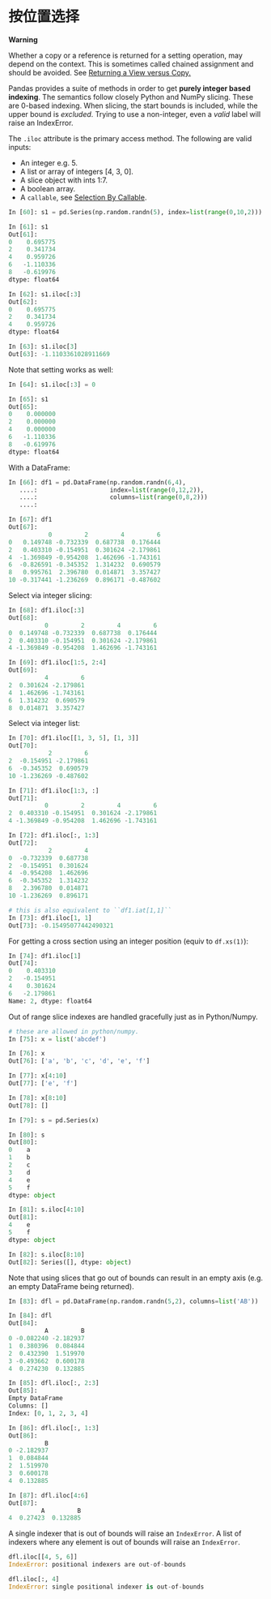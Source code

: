 # 按位置选择

<div class="warning-warp">  
<b>Warning</b><p>Whether a copy or a reference is returned for a setting operation, may depend on the context. This is sometimes called chained assignment and should be avoided. See <a href="http://Pandas.pydata.org/Pandas-docs/stable/indexing.html#indexing-view-versus-copy"> Returning a View versus Copy.</a></p>
</div>

Pandas provides a suite of methods in order to get **purely integer based indexing**. The semantics follow closely Python and NumPy slicing. These are 0-based indexing. When slicing, the start bounds is included, while the upper bound is *excluded*. Trying to use a non-integer, even a *valid* label will raise an IndexError.

The ``.iloc`` attribute is the primary access method. The following are valid inputs:

- An integer e.g. 5.
- A list or array of integers [4, 3, 0].
- A slice object with ints 1:7.
- A boolean array.
- A ``callable``, see [Selection By Callable](http://Pandas.pydata.org/Pandas-docs/stable/indexing.html#indexing-callable).

```python
In [60]: s1 = pd.Series(np.random.randn(5), index=list(range(0,10,2)))

In [61]: s1
Out[61]: 
0    0.695775
2    0.341734
4    0.959726
6   -1.110336
8   -0.619976
dtype: float64

In [62]: s1.iloc[:3]
Out[62]: 
0    0.695775
2    0.341734
4    0.959726
dtype: float64

In [63]: s1.iloc[3]
Out[63]: -1.1103361028911669
```

Note that setting works as well:

```python
In [64]: s1.iloc[:3] = 0

In [65]: s1
Out[65]: 
0    0.000000
2    0.000000
4    0.000000
6   -1.110336
8   -0.619976
dtype: float64
```

With a DataFrame:

```python
In [66]: df1 = pd.DataFrame(np.random.randn(6,4),
   ....:                    index=list(range(0,12,2)),
   ....:                    columns=list(range(0,8,2)))
   ....: 

In [67]: df1
Out[67]: 
           0         2         4         6
0   0.149748 -0.732339  0.687738  0.176444
2   0.403310 -0.154951  0.301624 -2.179861
4  -1.369849 -0.954208  1.462696 -1.743161
6  -0.826591 -0.345352  1.314232  0.690579
8   0.995761  2.396780  0.014871  3.357427
10 -0.317441 -1.236269  0.896171 -0.487602
```

Select via integer slicing:

```python
In [68]: df1.iloc[:3]
Out[68]: 
          0         2         4         6
0  0.149748 -0.732339  0.687738  0.176444
2  0.403310 -0.154951  0.301624 -2.179861
4 -1.369849 -0.954208  1.462696 -1.743161

In [69]: df1.iloc[1:5, 2:4]
Out[69]: 
          4         6
2  0.301624 -2.179861
4  1.462696 -1.743161
6  1.314232  0.690579
8  0.014871  3.357427
```

Select via integer list:

```python
In [70]: df1.iloc[[1, 3, 5], [1, 3]]
Out[70]: 
           2         6
2  -0.154951 -2.179861
6  -0.345352  0.690579
10 -1.236269 -0.487602
```

```python
In [71]: df1.iloc[1:3, :]
Out[71]: 
          0         2         4         6
2  0.403310 -0.154951  0.301624 -2.179861
4 -1.369849 -0.954208  1.462696 -1.743161
```

```python
In [72]: df1.iloc[:, 1:3]
Out[72]: 
           2         4
0  -0.732339  0.687738
2  -0.154951  0.301624
4  -0.954208  1.462696
6  -0.345352  1.314232
8   2.396780  0.014871
10 -1.236269  0.896171
```

```python
# this is also equivalent to ``df1.iat[1,1]``
In [73]: df1.iloc[1, 1]
Out[73]: -0.15495077442490321
```

For getting a cross section using an integer position (equiv to ``df.xs(1)``):

```python
In [74]: df1.iloc[1]
Out[74]: 
0    0.403310
2   -0.154951
4    0.301624
6   -2.179861
Name: 2, dtype: float64
```

Out of range slice indexes are handled gracefully just as in Python/Numpy.

```python
# these are allowed in python/numpy.
In [75]: x = list('abcdef')

In [76]: x
Out[76]: ['a', 'b', 'c', 'd', 'e', 'f']

In [77]: x[4:10]
Out[77]: ['e', 'f']

In [78]: x[8:10]
Out[78]: []

In [79]: s = pd.Series(x)

In [80]: s
Out[80]: 
0    a
1    b
2    c
3    d
4    e
5    f
dtype: object

In [81]: s.iloc[4:10]
Out[81]: 
4    e
5    f
dtype: object

In [82]: s.iloc[8:10]
Out[82]: Series([], dtype: object)
```

Note that using slices that go out of bounds can result in an empty axis (e.g. an empty DataFrame being returned).

```python
In [83]: dfl = pd.DataFrame(np.random.randn(5,2), columns=list('AB'))

In [84]: dfl
Out[84]: 
          A         B
0 -0.082240 -2.182937
1  0.380396  0.084844
2  0.432390  1.519970
3 -0.493662  0.600178
4  0.274230  0.132885

In [85]: dfl.iloc[:, 2:3]
Out[85]: 
Empty DataFrame
Columns: []
Index: [0, 1, 2, 3, 4]

In [86]: dfl.iloc[:, 1:3]
Out[86]: 
          B
0 -2.182937
1  0.084844
2  1.519970
3  0.600178
4  0.132885

In [87]: dfl.iloc[4:6]
Out[87]: 
         A         B
4  0.27423  0.132885
```

A single indexer that is out of bounds will raise an ``IndexError``. A list of indexers where any element is out of bounds will raise an ``IndexError``.

```python
dfl.iloc[[4, 5, 6]]
IndexError: positional indexers are out-of-bounds

dfl.iloc[:, 4]
IndexError: single positional indexer is out-of-bounds
```